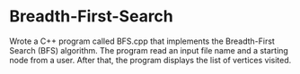 # Breadth-First-Search
Wrote a C++ program called BFS.cpp that implements the Breadth-First Search (BFS) algorithm. The program read an input file name and a starting node from a user. After that, the program displays the list of vertices visited. 
